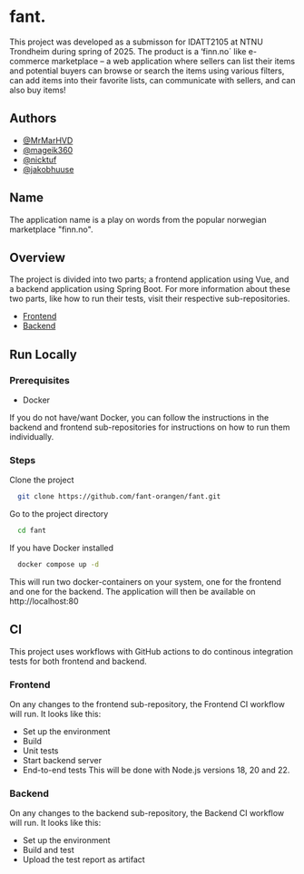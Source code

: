 
# fant.
This project was developed as a submisson for IDATT2105 at NTNU Trondheim during spring of 2025. The product is a ‘finn.no´ like e-commerce marketplace – a web application where sellers can list their
items and potential buyers can browse or search the items using various filters, can add items into their
favorite lists, can communicate with sellers, and can also buy items!


## Authors

- [@MrMarHVD](https://github.com/MrMarHVD)
- [@mageik360](https://github.com/mageik360)
- [@nicktuf](https://github.com/nicktuf)
- [@jakobhuuse](https://github.com/jakobhuuse)


## Name
The application name is a play on words from the popular norwegian marketplace "finn.no".
## Overview

The project is divided into two parts; a frontend application using Vue, and a backend application using Spring Boot. For more information about these two parts, like how to run their tests, visit their respective sub-repositories.

- [Frontend](frontend)
- [Backend](backend)
## Run Locally
### Prerequisites
- Docker

If you do not have/want Docker, you can follow the instructions in the backend and frontend sub-repositories for instructions on how to run them individually.

### Steps
Clone the project

```bash
  git clone https://github.com/fant-orangen/fant.git
```

Go to the project directory

```bash
  cd fant
```

If you have Docker installed
```bash
  docker compose up -d
```
This will run two docker-containers on your system, one for the frontend and one for the backend. The application will then be available on http://localhost:80

## CI
This project uses workflows with GitHub actions to do continous integration tests for both frontend and backend.

### Frontend
On any changes to the frontend sub-repository, the Frontend CI workflow will run. It looks like this:
- Set up the environment
- Build
- Unit tests
- Start backend server
- End-to-end tests
This will be done with Node.js versions 18, 20 and 22.

### Backend
On any changes to the backend sub-repository, the Backend CI workflow will run. It looks like this:
- Set up the environment
- Build and test
- Upload the test report as artifact
